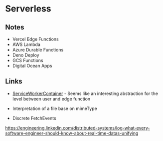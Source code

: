 # Serverless

## Notes

- Vercel Edge Functions
- AWS Lambda
- Azure Durable Functions
- Deno Deploy
- GCS Functions
- Digital Ocean Apps

## Links

- [ServiceWorkerContainer](https://developer.mozilla.org/en-US/docs/Web/API/ServiceWorkerContainer/register) - Seems like an interesting abstraction for the level between user and edge function

- Interpretation of a file base on mimeType
- Discrete FetchEvents

https://engineering.linkedin.com/distributed-systems/log-what-every-software-engineer-should-know-about-real-time-datas-unifying
